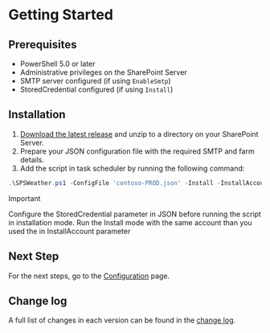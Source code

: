 # Getting Started

## Prerequisites

- PowerShell 5.0 or later
- Administrative privileges on the SharePoint Server
- SMTP server configured (if using `EnableSmtp`)
- StoredCredential configured (if using `Install`)

## Installation

1. [Download the latest release](https://github.com/luigilink/SPSWeather/releases/latest) and unzip to a directory on your SharePoint Server.
2. Prepare your JSON configuration file with the required SMTP and farm details.
3. Add the script in task scheduler by running the following command:

```powershell
.\SPSWeather.ps1 -ConfigFile 'contoso-PROD.json' -Install -InstallAccount (Get-Credential)
```

> [!IMPORTANT]
> Configure the StoredCredential parameter in JSON before running the script in installation mode.
> Run the Install mode with the same account than you used the in InstallAccount parameter

## Next Step

For the next steps, go to the [Configuration](./Configuration) page.

## Change log

A full list of changes in each version can be found in the [change log](https://github.com/luigilink/SPSWeather/blob/main/CHANGELOG.md).
